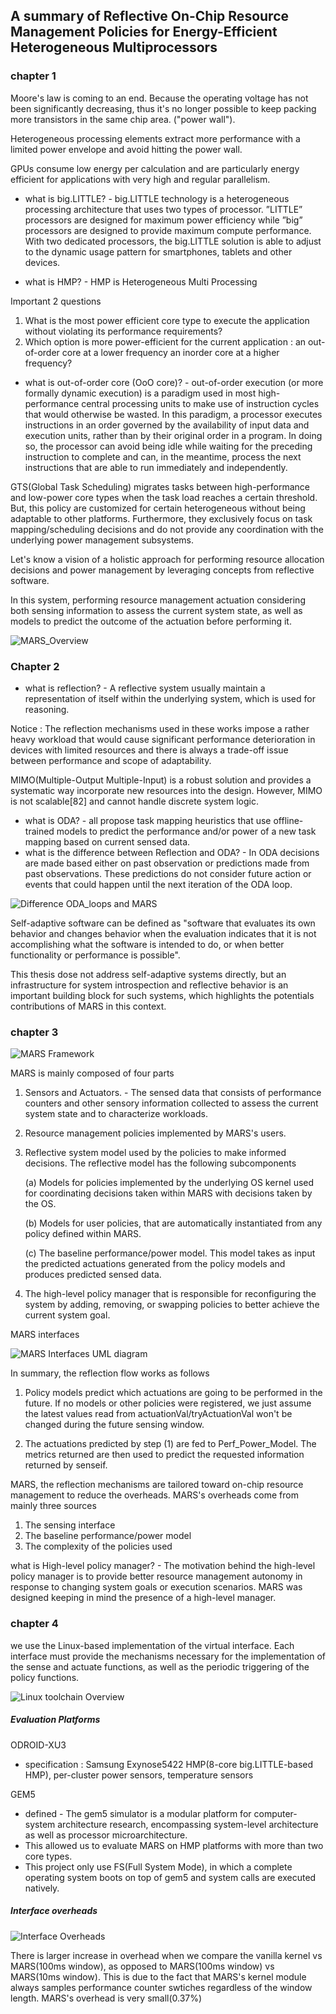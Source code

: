 ## A summary of Reflective On-Chip Resource Management Policies for Energy-Efficient Heterogeneous Multiprocessors

### chapter 1

Moore's law is coming to an end. Because the operating voltage has not been significantly decreasing, thus it's no longer possible to keep packing more transistors in the same chip area. ("power wall"). 

Heterogeneous processing elements extract more performance with a limited power envelope and avoid hitting the power wall.

GPUs consume low energy per calculation and are particularly energy efficient for applications with very high and regular parallelism.

* what is big.LITTLE? - big.LITTLE technology is a heterogeneous processing architecture that uses two types of processor. ”LITTLE” processors are designed for maximum power efficiency while ”big” processors are designed to provide maximum compute performance. With two dedicated processors, the big.LITTLE solution is able to adjust to the dynamic usage pattern for smartphones, tablets and other devices.

* what is HMP? - HMP is Heterogeneous Multi Processing

Important 2 questions

1. What is the most power efficient core type to execute the application without violating its performance requirements?
2. Which option is more power-efficient for the current application : an out-of-order core at a lower frequency an inorder core at a higher frequency?

* what is out-of-order core (OoO core)? - out-of-order execution (or more formally dynamic execution) is a paradigm used in most high-performance central processing units to make use of instruction cycles that would otherwise be wasted. In this paradigm, a processor executes instructions in an order governed by the availability of input data and execution units, rather than by their original order in a program. In doing so, the processor can avoid being idle while waiting for the preceding instruction to complete and can, in the meantime, process the next instructions that are able to run immediately and independently.

GTS(Global Task Scheduling) migrates tasks between high-performance and low-power core types when the task load reaches a certain threshold. But, this policy are customized for certain heterogeneous without being adaptable to other platforms. Furthermore, they exclusively focus on  task mapping/scheduling decisions and do not provide any coordination with the underlying power management subsystems.

Let's know a vision of a holistic approach for performing resource allocation decisions and power management by leveraging concepts from reflective software.

In this system, performing resource management actuation considering both sensing information to assess the current system state, as well as models to predict the outcome of the actuation before performing it.

![MARS_Overview](./img/MARS_Overview.PNG)



### Chapter 2

* what is reflection? - A reflective system usually maintain a representation of itself within the underlying system, which is used for reasoning.

Notice : The reflection mechanisms used in these works impose a rather heavy workload that would cause significant performance deterioration in devices with limited resources and there is always a trade-off issue between performance and scope of adaptability.

MIMO(Multiple-Output Multiple-Input) is a robust solution and provides a systematic way incorporate new resources into the design. However, MIMO is not scalable[82] and cannot handle discrete system logic. 

* what is ODA? - all propose task mapping heuristics that use offline-trained models to predict the performance and/or power of a new task mapping based on current sensed data.
* what is the difference between Reflection and ODA? - In ODA decisions are made based either on past observation or predictions made from past observations. These predictions do not consider future action or events that could happen until the next iteration of the ODA loop. 

![Difference ODA_loops and MARS](./img/difference_ODA_MARS.PNG)



Self-adaptive software can be defined as "software that evaluates its own behavior and changes behavior when the evaluation indicates that it is not accomplishing what the software is intended to do, or when better functionality or performance is possible".

This thesis dose not address self-adaptive systems directly, but an infrastructure for system introspection and reflective behavior is an important building block for such systems, which highlights the potentials contributions of MARS in this context.



### chapter 3

![MARS Framework](./img/MARS_framework.PNG)

MARS is mainly composed of four parts

1. Sensors and Actuators. - The sensed data that consists of performance counters and other sensory information collected to assess the current system state and to characterize workloads. 

2. Resource management policies implemented by MARS's users.

3. Reflective system model used by the policies to make informed decisions. The reflective model has the following subcomponents

   (a) Models for policies implemented by the underlying OS kernel used for coordinating decisions taken within MARS with decisions taken by the OS.

   (b) Models for user policies, that are automatically instantiated from any policy defined within MARS.

   (c) The baseline performance/power model. This model takes as input the predicted actuations generated from the policy models and produces predicted sensed data.

4. The high-level policy manager that is responsible for reconfiguring the system by adding, removing, or swapping policies to better achieve the current system goal.



MARS interfaces

![MARS Interfaces UML diagram](./img/MARS_interfaces_UML.PNG)

In summary, the reflection flow works as follows

1. Policy models predict which actuations are going to be performed in the future. If no models or other policies were registered, we just assume the latest values read from actuationVal/tryActuationVal won't be changed during the future sensing window.

2. The actuations predicted by step (1) are fed to Perf_Power_Model. The metrics returned are then used to predict the requested information returned by senseif.



MARS, the reflection mechanisms are tailored toward on-chip resource management to reduce the overheads. MARS's overheads come from mainly three sources

1. The sensing interface
2. The baseline performance/power model
3. The complexity of the policies used

what is High-level policy manager? - The motivation behind the high-level policy manager is to provide better resource management autonomy in response to changing system goals or execution scenarios. MARS was designed keeping in mind the presence of a high-level manager.



### chapter 4

we use the Linux-based implementation of the virtual interface. Each interface must provide the mechanisms necessary for the implementation of the sense and actuate functions, as well as the periodic triggering of the policy functions. 

![Linux toolchain Overview](./img/Linux_toolchain.PNG)

##### Evaluation Platforms

ODROID-XU3

- specification : Samsung Exynose5422 HMP(8-core big.LITTLE-based HMP), per-cluster power sensors, temperature sensors

GEM5

- defined - The gem5 simulator is a modular platform for computer-system architecture research, encompassing system-level architecture as well as processor microarchitecture.
- This allowed us to evaluate MARS on HMP platforms with more than two core types.
- This project only use FS(Full System Mode), in which a complete operating system boots on top of gem5 and system calls are executed natively.



##### Interface overheads 

![Interface Overheads](./img/Interface_overheads.PNG)

There is larger increase in overhead when we compare the vanilla kernel vs MARS(100ms window), as opposed to MARS(100ms window) vs MARS(10ms window). This is due to the fact that MARS's  kernel module always samples performance counter swtiches regardless of the window length. MARS's overhead is very small(0.37%)



